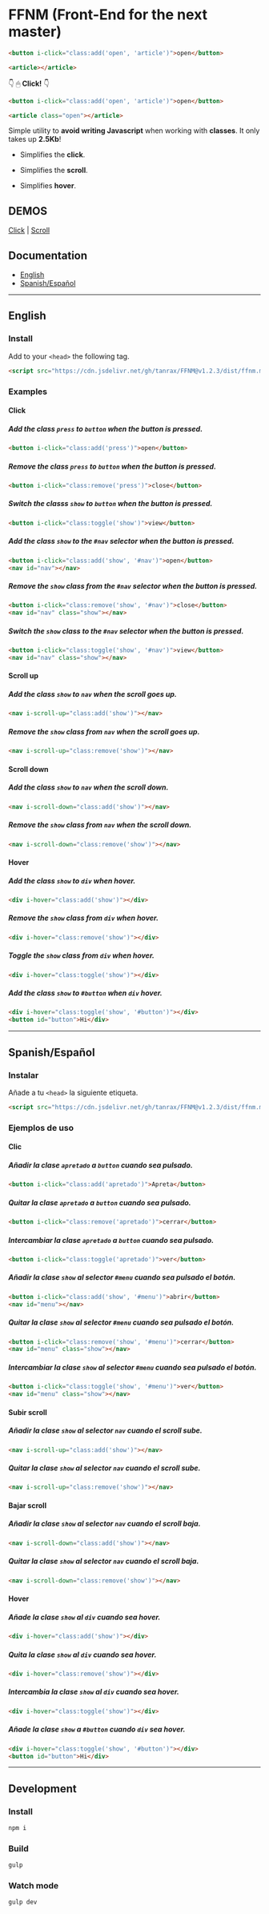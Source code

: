 # FFNM (Front-End for the next master)

``` html
<button i-click="class:add('open', 'article')">open</button>

<article></article>
```
👇 🖱 **Click!** 👇
``` html
<button i-click="class:add('open', 'article')">open</button>

<article class="open"></article>
```

Simple utility to **avoid writing Javascript** when working with **classes**. It only takes up **2.5Kb**!

- Simplifies the **click**.

- Simplifies the **scroll**.

- Simplifies **hover**.

## DEMOS

[Click](https://codepen.io/androsfenollosa/pen/dyGdRVE) | [Scroll](https://codepen.io/androsfenollosa/pen/xxZQxNV)

## Documentation

- [English](#user-content-english)
- [Spanish/Español](#user-content-spanishespañol)

---

## English

### Install

Add to your `<head>` the following tag.

```html
<script src="https://cdn.jsdelivr.net/gh/tanrax/FFNM@v1.2.3/dist/ffnm.min.js"></script>
```

### Examples

#### Click

##### Add the class `press` to `button` when the button is pressed.

```html
<button i-click="class:add('press')">open</button>
```

##### Remove the class `press` to `button` when the button is pressed.

```html
<button i-click="class:remove('press')">close</button>
```

##### Switch the classs `show` to `button` when the button is pressed.

```html
<button i-click="class:toggle('show')">view</button>
```

##### Add the class `show` to the `#nav` selector when the button is pressed.

```html
<button i-click="class:add('show', '#nav')">open</button>
<nav id="nav"></nav>
```

##### Remove the `show` class from the `#nav` selector when the button is pressed.

```html
<button i-click="class:remove('show', '#nav')">close</button>
<nav id="nav" class="show"></nav>
```

##### Switch the `show` class to the `#nav` selector when the button is pressed.

```html
<button i-click="class:toggle('show', '#nav')">view</button>
<nav id="nav" class="show"></nav>
```

#### Scroll up

##### Add the class `show` to `nav` when the scroll goes up.

```html
<nav i-scroll-up="class:add('show')"></nav>
```

##### Remove the `show` class from `nav` when the scroll goes up.

```html
<nav i-scroll-up="class:remove('show')"></nav>
```

#### Scroll down

##### Add the class `show` to `nav` when the scroll down.

```html
<nav i-scroll-down="class:add('show')"></nav>
```

##### Remove the `show` class from `nav` when the scroll down.

```html
<nav i-scroll-down="class:remove('show')"></nav>
```

#### Hover

##### Add the class `show` to `div` when hover.

```html
<div i-hover="class:add('show')"></div>
```

##### Remove the `show` class from `div` when hover.

```html
<div i-hover="class:remove('show')"></div>
```

##### Toggle the `show` class from `div` when hover.

```html
<div i-hover="class:toggle('show')"></div>
```

##### Add the class `show` to `#button` when `div` hover.

```html
<div i-hover="class:toggle('show', '#button')"></div>
<button id="button">Hi</div>
```


---

## Spanish/Español

### Instalar

Añade a tu `<head>` la siguiente etiqueta.

```html
<script src="https://cdn.jsdelivr.net/gh/tanrax/FFNM@v1.2.3/dist/ffnm.min.js"></script>
```

### Ejemplos de uso

#### Clic

##### Añadir la clase `apretado` a `button` cuando sea pulsado.

```html
<button i-click="class:add('apretado')">Apreta</button>
```

##### Quitar la clase `apretado` a `button` cuando sea pulsado.

```html
<button i-click="class:remove('apretado')">cerrar</button>
```

##### Intercambiar la clase `apretado` a `button` cuando sea pulsado.

```html
<button i-click="class:toggle('apretado')">ver</button>
```

##### Añadir la clase `show` al selector `#menu` cuando sea pulsado el botón.

```html
<button i-click="class:add('show', '#menu')">abrir</button>
<nav id="menu"></nav>
```

##### Quitar la clase `show` al selector `#menu` cuando sea pulsado el botón.

```html
<button i-click="class:remove('show', '#menu')">cerrar</button>
<nav id="menu" class="show"></nav>
```

##### Intercambiar la clase `show` al selector `#menu` cuando sea pulsado el botón.

```html
<button i-click="class:toggle('show', '#menu')">ver</button>
<nav id="menu" class="show"></nav>
```

#### Subir scroll

##### Añadir la clase `show` al selector `nav` cuando el scroll sube.

```html
<nav i-scroll-up="class:add('show')"></nav>
```

##### Quitar la clase `show` al selector `nav` cuando el scroll sube.

```html
<nav i-scroll-up="class:remove('show')"></nav>
```

#### Bajar scroll

##### Añadir la clase `show` al selector `nav` cuando el scroll baja.

```html
<nav i-scroll-down="class:add('show')"></nav>
```

##### Quitar la clase `show` al selector `nav` cuando el scroll baja.

```html
<nav i-scroll-down="class:remove('show')"></nav>
```

#### Hover

##### Añade la clase `show` al `div` cuando sea hover.

```html
<div i-hover="class:add('show')"></div>
```

##### Quita la clase `show` al `div` cuando sea hover.

```html
<div i-hover="class:remove('show')"></div>
```

##### Intercambia la clase `show` al `div` cuando sea hover.

```html
<div i-hover="class:toggle('show')"></div>
```

##### Añade la clase `show` a `#button` cuando `div` sea hover.

```html
<div i-hover="class:toggle('show', '#button')"></div>
<button id="button">Hi</div>
```

---

## Development

### Install

```javascript
npm i
```

### Build

```javascript
gulp
```

### Watch mode

```javascript
gulp dev
```
